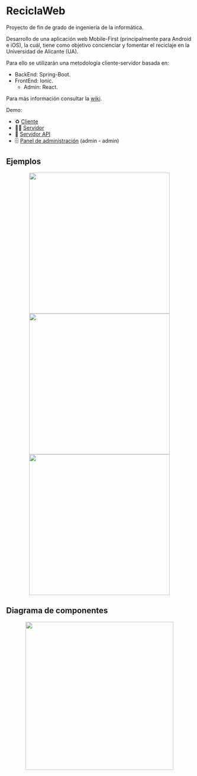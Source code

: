 ReciclaWeb
==================

Proyecto de fin de grado de ingeniería de la informática.

Desarrollo de una aplicación web Mobile-First (principalmente para Android e iOS), la cuál, tiene como objetivo concienciar y fomentar el reciclaje en la Universidad de Alicante (UA).

Para ello se utilizarán una metodología cliente-servidor basada en:

- BackEnd:  Spring-Boot.
- FrontEnd: Ionic.
  * Admin: React.

Para más información consultar la [wiki](https://github.com/bertus193/reciclaWeb/wiki).

Demo:


- ♻️ [Cliente](https://reciclaweb-client.herokuapp.com)
- 👩‍💻 [Servidor](https://reciclaweb-server.herokuapp.com)
- 📖 [Servidor API](https://reciclaweb-server.herokuapp.com/swagger-ui.html#/)
- 🗄 [Panel de administración](https://reciclaweb-admin.herokuapp.com/) (admin - admin)

## Ejemplos
<p align="center">
<img height="380" src="https://user-images.githubusercontent.com/22213393/40573766-6d4c17d2-60c6-11e8-996c-1ef86368fa29.jpg" />
<img height="380" src="https://user-images.githubusercontent.com/22213393/40573767-6ddaebf6-60c6-11e8-901c-e0076a9c0ed7.jpg"/>
<img height="380" src="https://user-images.githubusercontent.com/22213393/40573768-6e01b3da-60c6-11e8-90a3-9dc981913f29.jpg"/>
</p>

## Diagrama de componentes
<p align="center">
<img height="400" src="https://user-images.githubusercontent.com/22213393/40573898-049a9d1e-60c9-11e8-9521-e9cc8434e632.png"/> 
</p>
